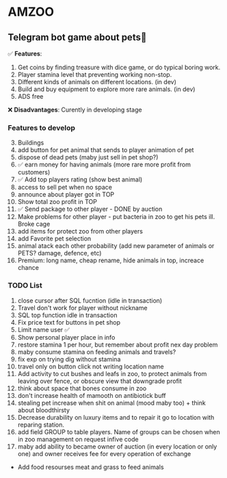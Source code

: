 # AMZOO

## Telegram bot game about pets🐇

:white_check_mark: **Features**: 
1. Get coins by finding treasure with dice game, or do typical boring work.
2. Player stamina level that preventing working non-stop.
3. Different kinds of animals on different locations. (in dev)
4. Build and buy equipment to explore more rare animals. (in dev)
5. ADS free

:x: **Disadvantages**: Curently in developing stage

### Features to develop
3. Buildings
6. add button for pet animal that sends to player animation of pet
7. dispose of dead pets (maby just sell in pet shop?)
8. :white_check_mark: earn money for having animals (more rare more profit from customers)
9. :white_check_mark: Add top players rating (show best animal) 
10. access to sell pet when no space
11. announce about player got in TOP
12. Show total zoo profit in TOP
13. :white_check_mark: Send package to other player - DONE by auction
14. Make problems for other player - put bacteria in zoo to get his pets ill. Broke cage
15. add items for protect zoo from other players
16. add Favorite pet selection
17. animal atack each other probability (add new parameter of animals or PETS? damage, defence, etc)
17. Premium: long name, cheap rename, hide animals in top, increace chance

### TODO List
1. close cursor after SQL fucntion (idle in transaction)
3. Travel don't work for player without nickname
4. SQL top function idle in transaction
5. Fix price text for buttons in pet shop
6. Limit name user :white_check_mark:
8. Show personal player place in info
10. restore stamina 1 per hour, but remember about profit nex day problem
11. maby consume stamina on feeding animals and travels?
13. fix exp on trying dig without stamina
14. travel only on button click not writing location name
15. Add activity to cut bushes and leafs in zoo, to protect animals from leaving over fence, or obscure view that downgrade profit
16. think about space that bones consume in zoo
17. don't increase health of mamooth on antibiotick buff
18. stealing pet increase when shit on animal (mood maby too) + think about bloodthirsty
19. Decrease durability on luxury items and to repair it go to location with reparing station.
20. add field GROUP to table players. Name of groups can be chosen when in zoo management on request infive code
21. maby add ability to became owner of auction (in every location or only one) and owner receives fee for every operation of exchange
- Add food resourses meat and grass to feed animals
